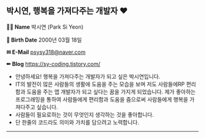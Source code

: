 ## 박시연, 행복을 가져다주는 개발자 ❤

**👩🏻 Name**
 박시연 (Park Si Yeon)

**📆 Birth Date**
2000년 03월 18일

**✉ E-Mail**
 psysy318@naver.com

**✏ Blog**
https://sy-coding.tistory.com/

* 안녕하세요! 행복을 가져다주는 개발자가 되고 싶은 박시연입니다.
* IT의 발전이 많은 사람들의 생활에 도움을 주는 모습을 보며 저도 사람들에RP 편리함과 도움을 주는 앱 개발자가 되고 싶다는 꿈을 가지게 되었습니다. 제가 좋아하는 프로그래밍을 통하여 사람들에게 편리함과 도움을 줌으로써 사람들에게 행복을 가져다주고 싶습니다.
* 사람들이 필요로하는 것이 무엇인지 생각하는 것을 좋아합니다.
* 단 한줄의 코드라도 의미와 가치를 담으려고 노력합니다.

- - -


